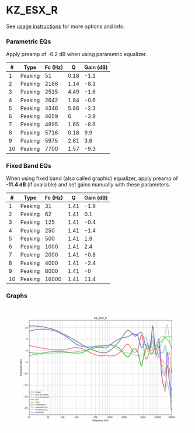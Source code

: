 # KZ_ESX_R
See [usage instructions](https://github.com/jaakkopasanen/AutoEq#usage) for more options and info.

### Parametric EQs
Apply preamp of -6.2 dB when using parametric equalizer.

|   # | Type    |   Fc (Hz) |    Q |   Gain (dB) |
|-----|---------|-----------|------|-------------|
|   1 | Peaking |        51 | 0.18 |        -1.1 |
|   2 | Peaking |      2188 | 1.14 |        -8.1 |
|   3 | Peaking |      2515 | 4.49 |        -1.6 |
|   4 | Peaking |      2642 | 1.84 |        -0.6 |
|   5 | Peaking |      4346 | 5.86 |        -2.3 |
|   6 | Peaking |      4659 | 6    |        -3.9 |
|   7 | Peaking |      4895 | 1.65 |        -8.6 |
|   8 | Peaking |      5716 | 0.18 |         9.9 |
|   9 | Peaking |      5975 | 2.61 |         3.6 |
|  10 | Peaking |      7700 | 1.57 |        -9.3 |

### Fixed Band EQs
When using fixed band (also called graphic) equalizer, apply preamp of **-11.4 dB** (if available) and set gains manually with these parameters.

|   # | Type    |   Fc (Hz) |    Q |   Gain (dB) |
|-----|---------|-----------|------|-------------|
|   1 | Peaking |        31 | 1.41 |        -1.9 |
|   2 | Peaking |        62 | 1.41 |         0.1 |
|   3 | Peaking |       125 | 1.41 |        -0.4 |
|   4 | Peaking |       250 | 1.41 |        -1.4 |
|   5 | Peaking |       500 | 1.41 |         1.9 |
|   6 | Peaking |      1000 | 1.41 |         2.4 |
|   7 | Peaking |      2000 | 1.41 |        -0.8 |
|   8 | Peaking |      4000 | 1.41 |        -2.4 |
|   9 | Peaking |      8000 | 1.41 |        -0   |
|  10 | Peaking |     16000 | 1.41 |        11.4 |

### Graphs
![](./KZ_ESX_R.png)
